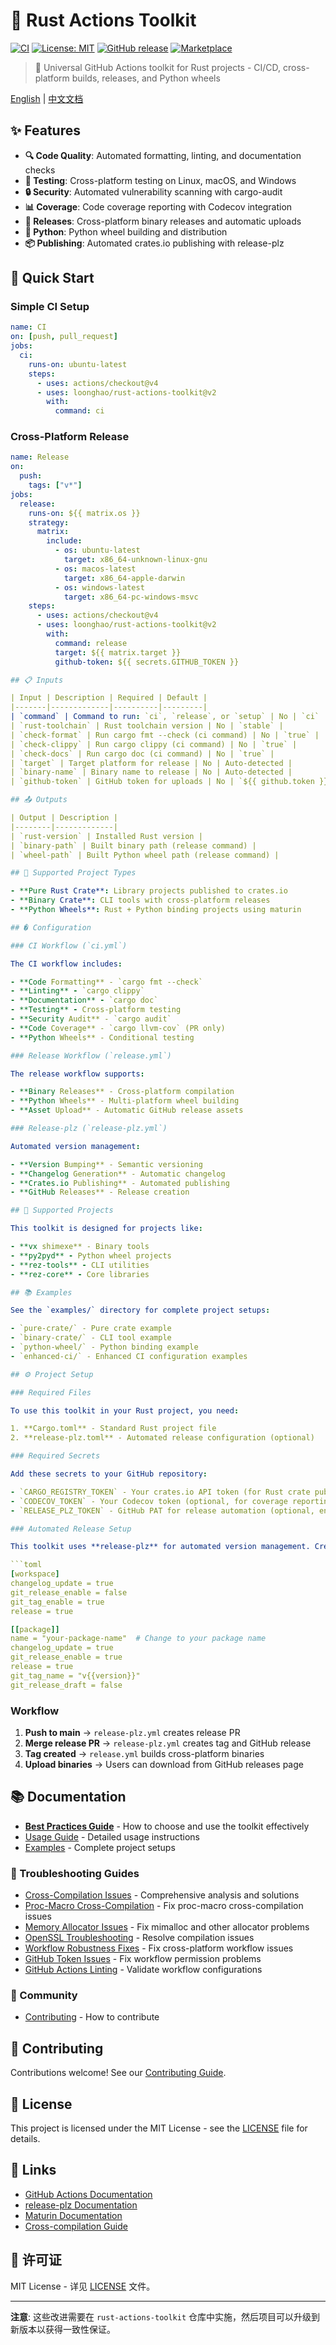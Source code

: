# 🦀 Rust Actions Toolkit

[![CI](https://github.com/loonghao/rust-actions-toolkit/workflows/CI/badge.svg)](https://github.com/loonghao/rust-actions-toolkit/actions)
[![License: MIT](https://img.shields.io/badge/License-MIT-yellow.svg)](https://opensource.org/licenses/MIT)
[![GitHub release](https://img.shields.io/github/release/loonghao/rust-actions-toolkit.svg)](https://github.com/loonghao/rust-actions-toolkit/releases)
[![Marketplace](https://img.shields.io/badge/GitHub-Marketplace-blue.svg)](https://github.com/marketplace/actions/rust-actions-toolkit)

> 🚀 Universal GitHub Actions toolkit for Rust projects - CI/CD, cross-platform builds, releases, and Python wheels

[English](README.md) | [中文文档](README_zh.md)

## ✨ Features

- **🔍 Code Quality**: Automated formatting, linting, and documentation checks
- **🧪 Testing**: Cross-platform testing on Linux, macOS, and Windows
- **🔒 Security**: Automated vulnerability scanning with cargo-audit
- **📊 Coverage**: Code coverage reporting with Codecov integration
- **🚀 Releases**: Cross-platform binary releases and automatic uploads
- **🐍 Python**: Python wheel building and distribution
- **📦 Publishing**: Automated crates.io publishing with release-plz

## 🚀 Quick Start

### Simple CI Setup

```yaml
name: CI
on: [push, pull_request]
jobs:
  ci:
    runs-on: ubuntu-latest
    steps:
      - uses: actions/checkout@v4
      - uses: loonghao/rust-actions-toolkit@v2
        with:
          command: ci
```

### Cross-Platform Release

```yaml
name: Release
on:
  push:
    tags: ["v*"]
jobs:
  release:
    runs-on: ${{ matrix.os }}
    strategy:
      matrix:
        include:
          - os: ubuntu-latest
            target: x86_64-unknown-linux-gnu
          - os: macos-latest
            target: x86_64-apple-darwin
          - os: windows-latest
            target: x86_64-pc-windows-msvc
    steps:
      - uses: actions/checkout@v4
      - uses: loonghao/rust-actions-toolkit@v2
        with:
          command: release
          target: ${{ matrix.target }}
          github-token: ${{ secrets.GITHUB_TOKEN }}

## 📋 Inputs

| Input | Description | Required | Default |
|-------|-------------|----------|---------|
| `command` | Command to run: `ci`, `release`, or `setup` | No | `ci` |
| `rust-toolchain` | Rust toolchain version | No | `stable` |
| `check-format` | Run cargo fmt --check (ci command) | No | `true` |
| `check-clippy` | Run cargo clippy (ci command) | No | `true` |
| `check-docs` | Run cargo doc (ci command) | No | `true` |
| `target` | Target platform for release | No | Auto-detected |
| `binary-name` | Binary name to release | No | Auto-detected |
| `github-token` | GitHub token for uploads | No | `${{ github.token }}` |

## 📤 Outputs

| Output | Description |
|--------|-------------|
| `rust-version` | Installed Rust version |
| `binary-path` | Built binary path (release command) |
| `wheel-path` | Built Python wheel path (release command) |

## 🎯 Supported Project Types

- **Pure Rust Crate**: Library projects published to crates.io
- **Binary Crate**: CLI tools with cross-platform releases
- **Python Wheels**: Rust + Python binding projects using maturin

## � Configuration

### CI Workflow (`ci.yml`)

The CI workflow includes:

- **Code Formatting** - `cargo fmt --check`
- **Linting** - `cargo clippy`
- **Documentation** - `cargo doc`
- **Testing** - Cross-platform testing
- **Security Audit** - `cargo audit`
- **Code Coverage** - `cargo llvm-cov` (PR only)
- **Python Wheels** - Conditional testing

### Release Workflow (`release.yml`)

The release workflow supports:

- **Binary Releases** - Cross-platform compilation
- **Python Wheels** - Multi-platform wheel building
- **Asset Upload** - Automatic GitHub release assets

### Release-plz (`release-plz.yml`)

Automated version management:

- **Version Bumping** - Semantic versioning
- **Changelog Generation** - Automatic changelog
- **Crates.io Publishing** - Automated publishing
- **GitHub Releases** - Release creation

## 🎯 Supported Projects

This toolkit is designed for projects like:

- **vx shimexe** - Binary tools
- **py2pyd** - Python wheel projects
- **rez-tools** - CLI utilities
- **rez-core** - Core libraries

## 📚 Examples

See the `examples/` directory for complete project setups:

- `pure-crate/` - Pure crate example
- `binary-crate/` - CLI tool example
- `python-wheel/` - Python binding example
- `enhanced-ci/` - Enhanced CI configuration examples

## ⚙️ Project Setup

### Required Files

To use this toolkit in your Rust project, you need:

1. **Cargo.toml** - Standard Rust project file
2. **release-plz.toml** - Automated release configuration (optional)

### Required Secrets

Add these secrets to your GitHub repository:

- `CARGO_REGISTRY_TOKEN` - Your crates.io API token (for Rust crate publishing)
- `CODECOV_TOKEN` - Your Codecov token (optional, for coverage reporting)
- `RELEASE_PLZ_TOKEN` - GitHub PAT for release automation (optional, enhanced features)

### Automated Release Setup

This toolkit uses **release-plz** for automated version management. Create a `release-plz.toml` file:

```toml
[workspace]
changelog_update = true
git_release_enable = false
git_tag_enable = true
release = true

[[package]]
name = "your-package-name"  # Change to your package name
changelog_update = true
git_release_enable = true
release = true
git_tag_name = "v{{version}}"
git_release_draft = false
```

### Workflow

1. **Push to main** → `release-plz.yml` creates release PR
2. **Merge release PR** → `release-plz.yml` creates tag and GitHub release
3. **Tag created** → `release.yml` builds cross-platform binaries
4. **Upload binaries** → Users can download from GitHub releases page

## 📚 Documentation

- **[Best Practices Guide](docs/BEST_PRACTICES.md)** - How to choose and use the toolkit effectively
- [Usage Guide](USAGE.md) - Detailed usage instructions
- [Examples](examples/) - Complete project setups

### 🔧 Troubleshooting Guides
- [Cross-Compilation Issues](docs/CROSS_COMPILATION_ISSUES.md) - Comprehensive analysis and solutions
- [Proc-Macro Cross-Compilation](docs/PROC_MACRO_CROSS_COMPILATION.md) - Fix proc-macro cross-compilation issues
- [Memory Allocator Issues](docs/MIMALLOC_TROUBLESHOOTING.md) - Fix mimalloc and other allocator problems
- [OpenSSL Troubleshooting](docs/OPENSSL_TROUBLESHOOTING.md) - Resolve compilation issues
- [Workflow Robustness Fixes](docs/WORKFLOW_ROBUSTNESS_FIXES.md) - Fix cross-platform workflow issues
- [GitHub Token Issues](docs/GITHUB_TOKEN_ISSUE.md) - Fix workflow permission problems
- [GitHub Actions Linting](docs/GITHUB_ACTIONS_LINTING.md) - Validate workflow configurations

### 🤝 Community
- [Contributing](CONTRIBUTING.md) - How to contribute

## 🤝 Contributing

Contributions welcome! See our [Contributing Guide](CONTRIBUTING.md).

## 📄 License

This project is licensed under the MIT License - see the [LICENSE](LICENSE) file for details.

## 🔗 Links

- [GitHub Actions Documentation](https://docs.github.com/en/actions)
- [release-plz Documentation](https://release-plz.ieni.dev/)
- [Maturin Documentation](https://www.maturin.rs/)
- [Cross-compilation Guide](https://rust-lang.github.io/rustup/cross-compilation.html)

## 📄 许可证

MIT License - 详见 [LICENSE](LICENSE) 文件。

---

**注意**: 这些改进需要在 `rust-actions-toolkit` 仓库中实施，然后项目可以升级到新版本以获得一致性保证。